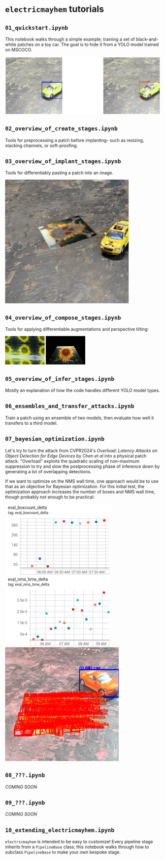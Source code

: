 # `electricmayhem` tutorials


## `01_quickstart.ipynb`

This notebook walks through a simple example; training a set of black-and-white patches on a toy car. The goal is to hide it from a YOLO model trained on MSCOCO.

![example patch from notebook 01](docs/notebook_01_example.png)

## `02_overview_of_create_stages.ipynb` 

Tools for preprocessing a patch before implanting- such as resizing, stacking channels, or soft-proofing.

## `03_overview_of_implant_stages.ipynb`

Tools for differentiably pasting a patch into an image.

![example patch from notebook 03](docs/implant_example.png)

## `04_overview_of_compose_stages.ipynb`

Tools for applying differentiable augmentations and perspective tilting:

![example patch from notebook 07](docs/notebook_04_aug_example.png)
![example patch from notebook 07](docs/notebook_04_tilt_example.png)

## `05_overview_of_infer_stages.ipynb`

Mostly an explanation of how the code handles different YOLO model types.

## `06_ensembles_and_transfer_attacks.ipynb`

Train a patch using an ensemble of two models, then evaluate how well it transfers to a third model.

## `07_bayesian_optimization.ipynb`

Let's try to turn the attack from CVPR2024's *Overload: Latency Attacks on Object Detection for Edge Devices* by Chen *et al* into a physical patch attack. "Overload" exploits the quadratic scaling of non-maximum suppression to try and slow the postprocessing phase of inference down by generating a lot of overlapping detections.

If we want to optimize on the NMS wall time, one approach would be to use that as an objective for Bayesian optimization. For this initial test, the optimization approach increases the number of boxes and NMS wall time, though probably not enough to be practical:

![example patch from notebook 07](docs/notebook_07_boxcount.png)
![example patch from notebook 07](docs/notebook_07_nms_time.png)
![example patch from notebook 07](docs/notebook_07_latency_attack_image.png)

## `08_???.ipynb`

*COMING SOON*

## `09_???.ipynb`

*COMING SOON*

## `10_extending_electricmayhem.ipynb`

`electricmayhem` is intended to be easy to customize! Every pipeline stage inherits from a `PipelineBase` class; this notebook walks through how to subclass `PipelineBase` to make your own bespoke stage.



